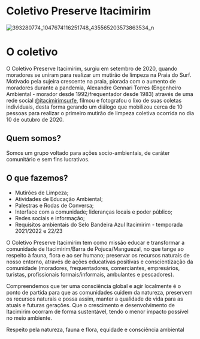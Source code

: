 # Coletivo Preserve Itacimirim    

![393280774_1047674116251748_435565203573863534_n](https://github.com/murillocosta/preserve-itacimirim/assets/91096652/cfcde588-08bf-43c3-997b-49be2dbb28de)



# O coletivo

O Coletivo Preserve Itacimirim, surgiu em setembro de 2020, quando moradores se uniram para realizar um mutirão de limpeza na Praia do Surf. Motivado pela sujeira crescente na praia,
 piorada com o aumento de moradores durante a pandemia, Alexandre Gennari Torres (Engenheiro Ambiental - morador desde 1992/frequentador desde 1983) através de uma rede social [@itacimirimsurfe](https://www.instagram.com/coletivo_preserve_itacimirim/), filmou e fotografou o lixo de suas coletas individuais, desta forma gerando um diálogo que mobilizou cerca de 10 pessoas para realizar o primeiro mutirão de limpeza coletiva ocorrida no dia 10 de outubro de 2020.

## Quem somos?
Somos um grupo voltado para ações socio-ambientais, de caráter comunitário e sem fins lucrativos. 

## O que fazemos?
- Mutirões de Limpeza;
- Atividades de Educação Ambiental;
- Palestras e Rodas de Conversa;
- Interface com a comunidade; lideranças locais e poder público;
- Redes sociais e informação;
- Requisitos ambientais do Selo Bandeira Azul Itacimirim - temporada 2021/2022 e 22/23

O Coletivo Preserve Itacimirim tem como missão educar e transformar a comunidade de Itacimirim/Barra de Pojuca/Manguezal, no que tange ao respeito à fauna, flora e ao ser humano; preservar os recursos naturais de nosso entorno, através de ações educativas positivas e conscientização da comunidade (moradores, frequentadores, comerciantes, empresários, turistas, profissionais formais/informais, ambulantes e pescadores).

Compreendemos que ter uma consciência global e agir localmente é o ponto de partida para que as comunidades cuidem da natureza, preservem os recursos naturais e possa assim, manter a qualidade de vida para as atuais e futuras gerações. Que o crescimento e desenvolvimento de Itacimirim ocorram de forma sustentável, tendo o menor impacto possível no meio ambiente. 

Respeito pela natureza, fauna e flora, equidade e consciência ambiental
